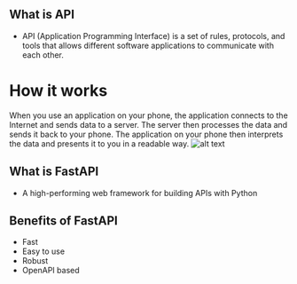 ## What is API
 - API (Application Programming Interface) is a set of rules, protocols, and tools that allows different software applications to communicate with each other.

# How it works
When you use an application on your phone, the application connects to the Internet and sends data to a server. The server then processes the data and sends it back to your phone. 
The application on your phone then interprets the data and presents it to you in a readable way. 
![alt text](https://images.datacamp.com/image/upload/v1664210695/A_simple_API_architecture_design_f98bfad9ce.png)


## What is FastAPI
 - A high-performing web framework for building APIs with Python

## Benefits of FastAPI
 - Fast
 - Easy to use
 - Robust
 - OpenAPI based



